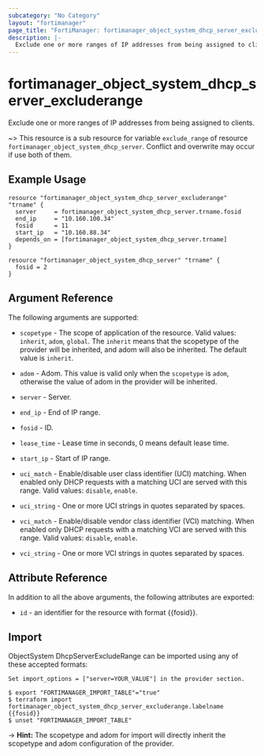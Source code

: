 ```yaml
---
subcategory: "No Category"
layout: "fortimanager"
page_title: "FortiManager: fortimanager_object_system_dhcp_server_excluderange"
description: |-
  Exclude one or more ranges of IP addresses from being assigned to clients.
---
```


# fortimanager_object_system_dhcp_server_excluderange
Exclude one or more ranges of IP addresses from being assigned to clients.

~> This resource is a sub resource for variable `exclude_range` of resource `fortimanager_object_system_dhcp_server`. Conflict and overwrite may occur if use both of them.



## Example Usage

```hcl
resource "fortimanager_object_system_dhcp_server_excluderange" "trname" {
  server     = fortimanager_object_system_dhcp_server.trname.fosid
  end_ip     = "10.160.100.34"
  fosid      = 11
  start_ip   = "10.160.88.34"
  depends_on = [fortimanager_object_system_dhcp_server.trname]
}

resource "fortimanager_object_system_dhcp_server" "trname" {
  fosid = 2
}
```

## Argument Reference


The following arguments are supported:

* `scopetype` - The scope of application of the resource. Valid values: `inherit`, `adom`, `global`. The `inherit` means that the scopetype of the provider will be inherited, and adom will also be inherited. The default value is `inherit`.
* `adom` - Adom. This value is valid only when the `scopetype` is `adom`, otherwise the value of adom in the provider will be inherited.
* `server` - Server.

* `end_ip` - End of IP range.
* `fosid` - ID.
* `lease_time` - Lease time in seconds, 0 means default lease time.
* `start_ip` - Start of IP range.
* `uci_match` - Enable/disable user class identifier (UCI) matching. When enabled only DHCP requests with a matching UCI are served with this range. Valid values: `disable`, `enable`.

* `uci_string` - One or more UCI strings in quotes separated by spaces.
* `vci_match` - Enable/disable vendor class identifier (VCI) matching. When enabled only DHCP requests with a matching VCI are served with this range. Valid values: `disable`, `enable`.

* `vci_string` - One or more VCI strings in quotes separated by spaces.


## Attribute Reference

In addition to all the above arguments, the following attributes are exported:
* `id` - an identifier for the resource with format {{fosid}}.

## Import

ObjectSystem DhcpServerExcludeRange can be imported using any of these accepted formats:
```
Set import_options = ["server=YOUR_VALUE"] in the provider section.

$ export "FORTIMANAGER_IMPORT_TABLE"="true"
$ terraform import fortimanager_object_system_dhcp_server_excluderange.labelname {{fosid}}
$ unset "FORTIMANAGER_IMPORT_TABLE"
```
-> **Hint:** The scopetype and adom for import will directly inherit the scopetype and adom configuration of the provider.
